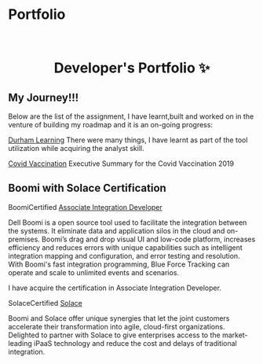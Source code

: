 # Portfolio
<!-- PROJECT LOGO -->
<br />
<p align="center">
  <h1 align="center">Developer's Portfolio ✨</h1>
  
## My Journey!!!

Below are the list of the assignment, I have learnt,built and worked on in the venture of building my roadmap and it is an on-going progress:

[Durham Learning](https://github.com/ParvinderKaur014/DATA1202_Assignment5)
There were many things, I have learnt as part of the tool utilization while acquiring the analyst skill.

[Covid Vaccination](https://github.com/ParvinderKaur014/Portfolio/blob/main/Covid-19%20World%20Vaccination%20Executive%20Summary.PNG)
Executive Summary for the Covid Vaccination 2019 

## Boomi with Solace Certification
BoomiCertified
[Associate Integration Developer](https://github.com/ParvinderKaur014/Portfolio/blob/main/Boomi%20Certification.PNG)

Dell Boomi is a open source tool used to facilitate the integration between the systems. It eliminate data and application silos in the cloud and on-premises. Boomi’s drag and drop visual UI and low-code platform, increases efficiency and reduces errors with unique capabilities such as intelligent integration mapping and configuration, and error testing and resolution.
With Boomi's fast integration programming, Blue Force Tracking can operate and scale to unlimited events and scenarios.

I have acquire the certification in Associate Integration Developer.

SolaceCertified
[Solace](https://www.credly.com/badges/c5e05755-97a7-43b7-b3ea-49fee4b16799?source=linked_in_profile)

Boomi and Solace offer unique synergies that let the joint customers accelerate their transformation into agile, cloud-first organizations. Delighted to partner with Solace to give enterprises access to the market-leading iPaaS technology and reduce the cost and delays of traditional integration.



